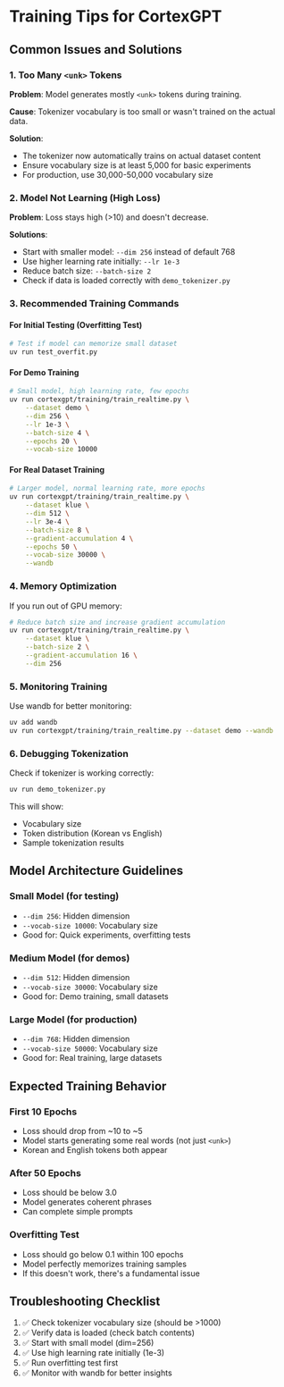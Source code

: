 # Training Tips for CortexGPT

## Common Issues and Solutions

### 1. Too Many `<unk>` Tokens

**Problem**: Model generates mostly `<unk>` tokens during training.

**Cause**: Tokenizer vocabulary is too small or wasn't trained on the actual data.

**Solution**: 
- The tokenizer now automatically trains on actual dataset content
- Ensure vocabulary size is at least 5,000 for basic experiments
- For production, use 30,000-50,000 vocabulary size

### 2. Model Not Learning (High Loss)

**Problem**: Loss stays high (>10) and doesn't decrease.

**Solutions**:
- Start with smaller model: `--dim 256` instead of default 768
- Use higher learning rate initially: `--lr 1e-3`
- Reduce batch size: `--batch-size 2`
- Check if data is loaded correctly with `demo_tokenizer.py`

### 3. Recommended Training Commands

#### For Initial Testing (Overfitting Test)
```bash
# Test if model can memorize small dataset
uv run test_overfit.py
```

#### For Demo Training
```bash
# Small model, high learning rate, few epochs
uv run cortexgpt/training/train_realtime.py \
    --dataset demo \
    --dim 256 \
    --lr 1e-3 \
    --batch-size 4 \
    --epochs 20 \
    --vocab-size 10000
```

#### For Real Dataset Training
```bash
# Larger model, normal learning rate, more epochs
uv run cortexgpt/training/train_realtime.py \
    --dataset klue \
    --dim 512 \
    --lr 3e-4 \
    --batch-size 8 \
    --gradient-accumulation 4 \
    --epochs 50 \
    --vocab-size 30000 \
    --wandb
```

### 4. Memory Optimization

If you run out of GPU memory:
```bash
# Reduce batch size and increase gradient accumulation
uv run cortexgpt/training/train_realtime.py \
    --dataset klue \
    --batch-size 2 \
    --gradient-accumulation 16 \
    --dim 256
```

### 5. Monitoring Training

Use wandb for better monitoring:
```bash
uv add wandb
uv run cortexgpt/training/train_realtime.py --dataset demo --wandb
```

### 6. Debugging Tokenization

Check if tokenizer is working correctly:
```bash
uv run demo_tokenizer.py
```

This will show:
- Vocabulary size
- Token distribution (Korean vs English)
- Sample tokenization results

## Model Architecture Guidelines

### Small Model (for testing)
- `--dim 256`: Hidden dimension
- `--vocab-size 10000`: Vocabulary size
- Good for: Quick experiments, overfitting tests

### Medium Model (for demos)
- `--dim 512`: Hidden dimension  
- `--vocab-size 30000`: Vocabulary size
- Good for: Demo training, small datasets

### Large Model (for production)
- `--dim 768`: Hidden dimension
- `--vocab-size 50000`: Vocabulary size  
- Good for: Real training, large datasets

## Expected Training Behavior

### First 10 Epochs
- Loss should drop from ~10 to ~5
- Model starts generating some real words (not just `<unk>`)
- Korean and English tokens both appear

### After 50 Epochs  
- Loss should be below 3.0
- Model generates coherent phrases
- Can complete simple prompts

### Overfitting Test
- Loss should go below 0.1 within 100 epochs
- Model perfectly memorizes training samples
- If this doesn't work, there's a fundamental issue

## Troubleshooting Checklist

1. ✅ Check tokenizer vocabulary size (should be >1000)
2. ✅ Verify data is loaded (check batch contents)
3. ✅ Start with small model (dim=256)
4. ✅ Use high learning rate initially (1e-3)
5. ✅ Run overfitting test first
6. ✅ Monitor with wandb for better insights